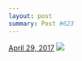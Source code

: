 ```yaml
---
layout: post
summary: Post #623
---
```


<p>
  <time><a href="/623">April 29, 2017</a></time>
  <a href="/623"><img src="{{ site.assets_url }}/623-480.jpg" srcset="{{ site.assets_url }}/623-240.jpg 240w, {{ site.assets_url }}/623-480.jpg 480w, {{ site.assets_url }}/623-720.jpg 720w, {{ site.assets_url }}/623-960.jpg 960w" sizes="(min-width: 700px) 50vw, calc(100vw - 2rem)" /></a>
</p>
